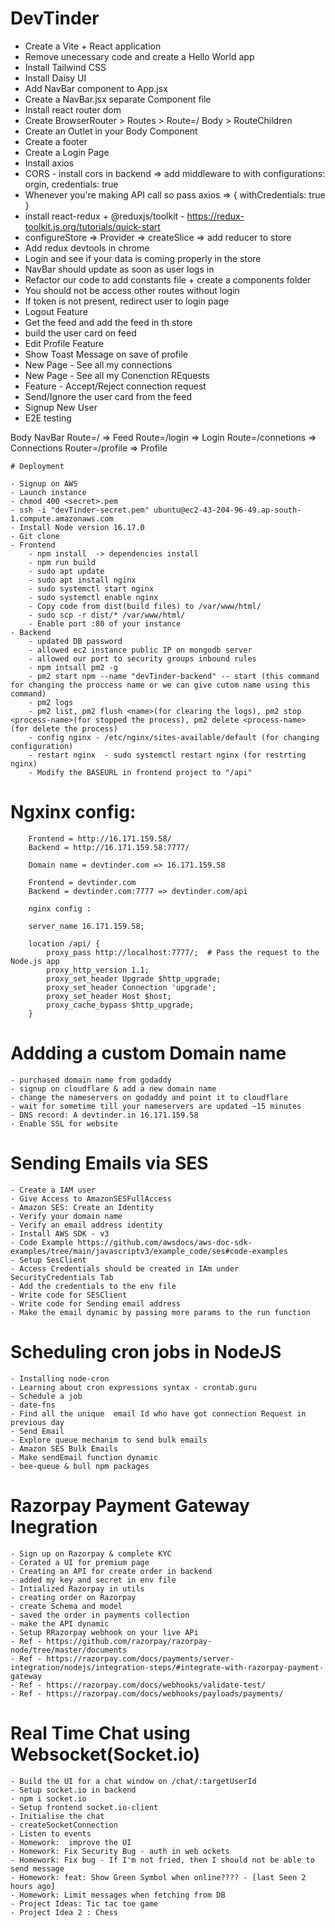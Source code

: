 # DevTinder

-   Create a Vite + React application
-   Remove unecessary code and create a Hello World app
-   Install Tailwind CSS
-   Install Daisy UI
-   Add NavBar component to App.jsx
-   Create a NavBar.jsx separate Component file
-   Install react router dom
-   Create BrowserRouter > Routes > Route=/ Body > RouteChildren
-   Create an Outlet in your Body Component
-   Create a footer
-   Create a Login Page
-   Install axios
-   CORS - install cors in backend => add middleware to with configurations: orgin, credentials: true
-   Whenever you're making API call so pass axios => { withCredentials: true }
-   install react-redux + @reduxjs/toolkit - https://redux-toolkit.js.org/tutorials/quick-start
-   configureStore => Provider => createSlice => add reducer to store
-   Add redux devtools in chrome
-   Login and see if your data is coming properly in the store
-   NavBar should update as soon as user logs in
-   Refactor our code to add constants file + create a components folder
-   You should not be access other routes without login
-   If token is not present, redirect user to login page
-   Logout Feature
-   Get the feed and add the feed in th store
-   build the user card on feed
-   Edit Profile Feature
-   Show Toast Message on save of profile
-   New Page - See all my connections
-   New Page - See all my Conenction REquests
-   Feature - Accept/Reject connection request
-   Send/Ignore the user card from the feed
-   Signup New User
-   E2E testing

Body
NavBar
Route=/ => Feed
Route=/login => Login
Route=/connetions => Connections
Router=/profile => Profile

    # Deployment

    - Signup on AWS
    - Launch instance
    - chmod 400 <secret>.pem
    - ssh -i "devTinder-secret.pem" ubuntu@ec2-43-204-96-49.ap-south-1.compute.amazonaws.com
    - Install Node version 16.17.0
    - Git clone
    - Frontend
        - npm install  -> dependencies install
        - npm run build
        - sudo apt update
        - sudo apt install nginx
        - sudo systemctl start nginx
        - sudo systemctl enable nginx
        - Copy code from dist(build files) to /var/www/html/
        - sudo scp -r dist/* /var/www/html/
        - Enable port :80 of your instance
    - Backend
        - updated DB password
        - allowed ec2 instance public IP on mongodb server
        - allowed our port to security groups inbound rules
        - npm intsall pm2 -g
        - pm2 start npm --name "devTinder-backend" -- start (this command for changing the proccess name or we can give cutom name using this command)
        - pm2 logs
        - pm2 list, pm2 flush <name>(for clearing the logs), pm2 stop <process-name>(for stopped the process), pm2 delete <process-name> (for delete the process)
        - config nginx - /etc/nginx/sites-available/default (for changing configuration)
        - restart nginx  - sudo systemctl restart nginx (for restrting nginx)
        - Modify the BASEURL in frontend project to "/api"

# Ngxinx config:

        Frontend = http://16.171.159.58/
        Backend = http://16.171.159.58:7777/

        Domain name = devtinder.com => 16.171.159.58

        Frontend = devtinder.com
        Backend = devtinder.com:7777 => devtinder.com/api

        nginx config :

        server_name 16.171.159.58;

        location /api/ {
            proxy_pass http://localhost:7777/;  # Pass the request to the Node.js app
            proxy_http_version 1.1;
            proxy_set_header Upgrade $http_upgrade;
            proxy_set_header Connection 'upgrade';
            proxy_set_header Host $host;
            proxy_cache_bypass $http_upgrade;
        }

# Addding a custom Domain name

    - purchased domain name from godaddy
    - signup on cloudflare & add a new domain name
    - change the nameservers on godaddy and point it to cloudflare
    - wait for sometime till your nameservers are updated ~15 minutes
    - DNS record: A devtinder.in 16.171.159.58
    - Enable SSL for website

# Sending Emails via SES

    - Create a IAM user
    - Give Access to AmazonSESFullAccess
    - Amazon SES: Create an Identity
    - Verify your domain name
    - Verify an email address identity
    - Install AWS SDK - v3
    - Code Example https://github.com/awsdocs/aws-doc-sdk-examples/tree/main/javascriptv3/example_code/ses#code-examples
    - Setup SesClient
    - Access Credentials should be created in IAm under SecurityCredentials Tab
    - Add the credentials to the env file
    - Write code for SESClient
    - Write code for Sending email address
    - Make the email dynamic by passing more params to the run function

# Scheduling cron jobs in NodeJS

    - Installing node-cron
    - Learning about cron expressions syntax - crontab.guru
    - Schedule a job
    - date-fns
    - Find all the unique  email Id who have got connection Request in previous day
    - Send Email
    - Explore queue mechanim to send bulk emails
    - Amazon SES Bulk Emails
    - Make sendEmail function dynamic
    - bee-queue & bull npm packages

# Razorpay Payment Gateway Inegration

    - Sign up on Razorpay & complete KYC
    - Cerated a UI for premium page
    - Creating an API for create order in backend
    - added my key and secret in env file
    - Intialized Razorpay in utils
    - creating order on Razorpay
    - create Schema and model
    - saved the order in payments collection
    - make the API dynamic
    - Setup RRazorpay webhook on your live APi
    - Ref - https://github.com/razorpay/razorpay-node/tree/master/documents
    - Ref - https://razorpay.com/docs/payments/server-integration/nodejs/integration-steps/#integrate-with-razorpay-payment-gateway
    - Ref - https://razorpay.com/docs/webhooks/validate-test/
    - Ref - https://razorpay.com/docs/webhooks/payloads/payments/

# Real Time Chat using Websocket(Socket.io)

    - Build the UI for a chat window on /chat/:targetUserId
    - Setup socket.io in backend
    - npm i socket.io
    - Setup frontend socket.io-client
    - Initialise the chat
    - createSocketConnection
    - Listen to events
    - Homework:  improve the UI
    - Homework: Fix Security Bug - auth in web ockets
    - Homework: Fix bug - If I'm not fried, then I should not be able to send message
    - Homework: feat: Show Green Symbol when online???? - [last Seen 2 hours ago]
    - Homework: Limit messages when fetching from DB
    - Project Ideas: Tic tac toe game
    - Project Idea 2 : Chess
